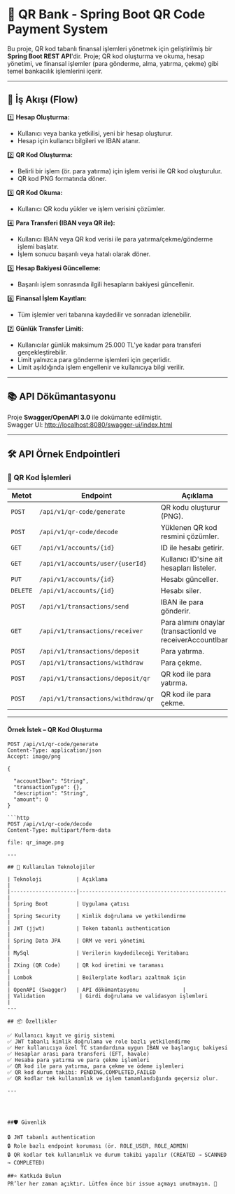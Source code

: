 # 💸 QR Bank - Spring Boot QR Code Payment System

Bu proje, QR kod tabanlı finansal işlemleri yönetmek için geliştirilmiş bir **Spring Boot REST API**'dir.
Proje; QR kod oluşturma ve okuma, hesap yönetimi, ve finansal işlemler (para gönderme, alma, yatırma, çekme) gibi temel bankacılık işlemlerini içerir.

---
## 🔄 İş Akışı (Flow)

1️⃣ **Hesap Oluşturma:**  
   - Kullanıcı veya banka yetkilisi, yeni bir hesap oluşturur.  
   - Hesap için kullanıcı bilgileri ve IBAN atanır.  

2️⃣ **QR Kod Oluşturma:**  
   - Belirli bir işlem (ör. para yatırma) için işlem verisi ile QR kod oluşturulur.  
   - QR kod PNG formatında döner.  

3️⃣ **QR Kod Okuma:**  
   - Kullanıcı QR kodu yükler ve işlem verisini çözümler.  

4️⃣ **Para Transferi (IBAN veya QR ile):**  
   - Kullanıcı IBAN veya QR kod verisi ile para yatırma/çekme/gönderme işlemi başlatır.  
   - İşlem sonucu başarılı veya hatalı olarak döner.  

5️⃣ **Hesap Bakiyesi Güncelleme:**  
   - Başarılı işlem sonrasında ilgili hesapların bakiyesi güncellenir.  

6️⃣ **Finansal İşlem Kayıtları:**  
   - Tüm işlemler veri tabanına kaydedilir ve sonradan izlenebilir.

7️⃣ **Günlük Transfer Limiti:**

   - Kullanıcılar günlük maksimum 25.000 TL'ye kadar para transferi gerçekleştirebilir.   
   - Limit yalnızca para gönderme işlemleri için geçerlidir. 
   - Limit aşıldığında işlem engellenir ve kullanıcıya bilgi verilir.

---

## 📚 API Dökümantasyonu

Proje **Swagger/OpenAPI 3.0** ile dokümante edilmiştir.  
Swagger UI: [http://localhost:8080/swagger-ui/index.html](http://localhost:8080/swagger-ui/index.html)

---
## 🛠️ API Örnek Endpointleri

### 🔹 QR Kod İşlemleri

| Metot | Endpoint | Açıklama |
|-------|----------|----------|
| `POST` | `/api/v1/qr-code/generate` | QR kodu oluşturur (PNG). |
| `POST` | `/api/v1/qr-code/decode` | Yüklenen QR kod resmini çözümler. |
| `GET` | `/api/v1/accounts/{id}` | ID ile hesabı getirir. |
| `GET` | `/api/v1/accounts/user/{userId}` | Kullanıcı ID'sine ait hesapları listeler. |
| `PUT` | `/api/v1/accounts/{id}` | Hesabı günceller. |
| `DELETE` | `/api/v1/accounts/{id}` | Hesabı siler. |
| `POST` | `/api/v1/transactions/send` | IBAN ile para gönderir. |
| `GET` | `/api/v1/transactions/receiver` | Para alımını onaylar (transactionId ve receiverAccountIban). |
| `POST` | `/api/v1/transactions/deposit` | Para yatırma. |
| `POST` | `/api/v1/transactions/withdraw` | Para çekme. |
| `POST` | `/api/v1/transactions/deposit/qr` | QR kod ile para yatırma. |
| `POST` | `/api/v1/transactions/withdraw/qr` | QR kod ile para çekme. |

                
---

#### Örnek İstek – QR Kod Oluşturma
```http
POST /api/v1/qr-code/generate
Content-Type: application/json
Accept: image/png

{

  "accountIban": "String",
  "transactionType": {},
  "description": "String",
  "amount": 0
}

```http
POST /api/v1/qr-code/decode
Content-Type: multipart/form-data

file: qr_image.png

---

## 🚀 Kullanılan Teknolojiler

| Teknoloji           | Açıklama                                      |
|---------------------|-----------------------------------------------|
| Spring Boot         | Uygulama çatısı                               |
| Spring Security     | Kimlik doğrulama ve yetkilendirme             |
| JWT (jjwt)          | Token tabanlı authentication                  |
| Spring Data JPA     | ORM ve veri yönetimi                          |
| MySql               | Verilerin kaydedileceği Veritabanı            |
| ZXing (QR Code)     | QR kod üretimi ve taraması                    |
| Lombok              | Boilerplate kodları azaltmak için             |
| OpenAPI (Swagger)   | API dökümantasyonu              |
| Validation           | Girdi doğrulama ve validasyon işlemleri       |
---

## 📦 Özellikler

✅ Kullanıcı kayıt ve giriş sistemi
✅ JWT tabanlı kimlik doğrulama ve role bazlı yetkilendirme
✅ Her kullanıcıya özel TC standardına uygun IBAN ve başlangıç bakiyesi
✅ Hesaplar arası para transferi (EFT, havale)
✅ Hesaba para yatırma ve para çekme işlemleri
✅ QR kod ile para yatırma, para çekme ve ödeme işlemleri
✅ QR kod durum takibi: PENDING,COMPLETED,FAILED
✅ QR kodlar tek kullanımlık ve işlem tamamlandığında geçersiz olur.

---




##🛡️ Güvenlik

🔒 JWT tabanlı authentication
🔒 Role bazlı endpoint koruması (ör. ROLE_USER, ROLE_ADMIN)
🔒 QR kodlar tek kullanımlık ve durum takibi yapılır (CREATED → SCANNED → COMPLETED)

##⭐ Katkıda Bulun
PR’ler her zaman açıktır. Lütfen önce bir issue açmayı unutmayın. 🙌

